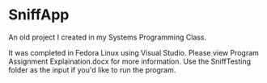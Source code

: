 # SniffApp
An old project I created in my Systems Programming Class. 

It was completed in Fedora Linux using Visual Studio. Please view Program Assignment Explaination.docx for more information. Use the SniffTesting folder as the input if you'd like to run the program. 
